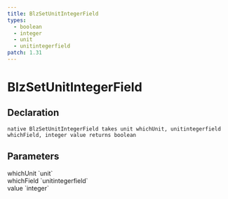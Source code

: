 ```yaml
---
title: BlzSetUnitIntegerField
types:
  - boolean
  - integer
  - unit
  - unitintegerfield
patch: 1.31
---
```


# BlzSetUnitIntegerField

## Declaration

```
native BlzSetUnitIntegerField takes unit whichUnit, unitintegerfield whichField, integer value returns boolean
```

## Parameters
<dl>
  <dt>whichUnit `unit`</dt>
  <dd></dd>

  <dt>whichField `unitintegerfield`</dt>
  <dd></dd>

  <dt>value `integer`</dt>
  <dd></dd>
</dl>